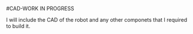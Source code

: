 #CAD-WORK IN PROGRESS

I will include the CAD of the robot and any other componets that I required to build it.
